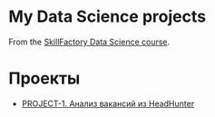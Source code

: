 # My Data Science projects

From the [SkillFactory Data Science course](https://skillfactory.ru/data-scientist-pro).

# Проекты

* [PROJECT-1. Анализ вакансий из HeadHunter](https://github.com/Yurov89/My_Project)
